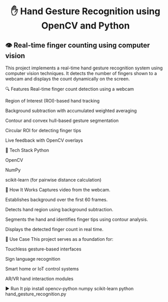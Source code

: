 <h1 align="center">✋ Hand Gesture Recognition using OpenCV and Python</h1>

## 👁️ Real-time finger counting using computer vision

This project implements a real-time hand gesture recognition system using computer vision techniques. It detects the number of fingers shown to a webcam and displays the count dynamically on the screen.

🔍 Features
Real-time finger count detection using a webcam

Region of Interest (ROI)-based hand tracking

Background subtraction with accumulated weighted averaging

Contour and convex hull-based gesture segmentation

Circular ROI for detecting finger tips

Live feedback with OpenCV overlays



🧠 Tech Stack
Python

OpenCV

NumPy

scikit-learn (for pairwise distance calculation)

🚀 How It Works
Captures video from the webcam.

Establishes background over the first 60 frames.

Detects hand region using background subtraction.

Segments the hand and identifies finger tips using contour analysis.

Displays the detected finger count in real time.

🎯 Use Case
This project serves as a foundation for:

Touchless gesture-based interfaces

Sign language recognition

Smart home or IoT control systems

AR/VR hand interaction modules



▶️ Run It
pip install opencv-python numpy scikit-learn
python hand_gesture_recognition.py




